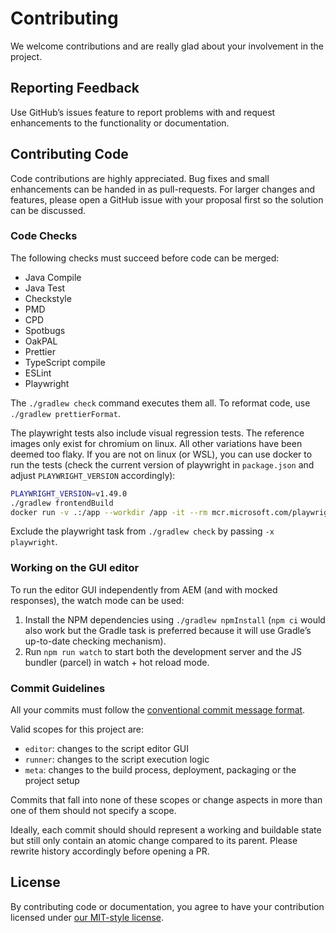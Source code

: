 # Contributing

We welcome contributions and are really glad about your involvement in the project.

## Reporting Feedback

Use GitHub’s issues feature to report problems with and request enhancements to the functionality or documentation.

## Contributing Code

Code contributions are highly appreciated. Bug fixes and small enhancements can be handed in as pull-requests. For larger changes and features, please open a GitHub issue with your proposal first so the solution can be discussed.

### Code Checks

The following checks must succeed before code can be merged:

- Java Compile
- Java Test
- Checkstyle
- PMD
- CPD
- Spotbugs
- OakPAL
- Prettier
- TypeScript compile
- ESLint
- Playwright

The `./gradlew check` command executes them all. To reformat code, use `./gradlew prettierFormat`.

The playwright tests also include visual regression tests. The reference images only exist for chromium on linux. All other variations have been deemed too flaky. If you are not on linux (or WSL), you can use docker to run the tests (check the current version of playwright in `package.json` and adjust `PLAYWRIGHT_VERSION` accordingly):

```bash
PLAYWRIGHT_VERSION=v1.49.0
./gradlew frontendBuild
docker run -v .:/app --workdir /app -it --rm mcr.microsoft.com/playwright:$PLAYWRIGHT_VERSION-noble npm run test:playwright
```

Exclude the playwright task from `./gradlew check` by passing `-x playwright`.

### Working on the GUI editor

To run the editor GUI independently from AEM (and with mocked responses), the watch mode can be used:

1. Install the NPM dependencies using `./gradlew npmInstall` (`npm ci` would also work but the Gradle task is preferred because it will use Gradle’s up-to-date checking mechanism).
2. Run `npm run watch` to start both the development server and the JS bundler (parcel) in watch + hot reload mode.

### Commit Guidelines

All your commits must follow the [conventional commit message format](https://www.conventionalcommits.org/en/v1.0.0/#summary).

Valid scopes for this project are:

- `editor`: changes to the script editor GUI
- `runner`: changes to the script execution logic
- `meta`: changes to the build process, deployment, packaging or the project setup

Commits that fall into none of these scopes or change aspects in more than one of them should not specify a scope.

Ideally, each commit should should represent a working and buildable state but still only contain an atomic change compared to its parent. Please rewrite history accordingly before opening a PR.

## License

By contributing code or documentation, you agree to have your contribution licensed under [our MIT-style license](./LICENSE).
